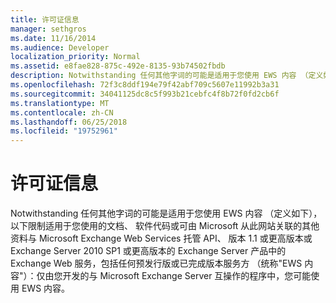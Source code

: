 ```yaml
---
title: 许可证信息
manager: sethgros
ms.date: 11/16/2014
ms.audience: Developer
localization_priority: Normal
ms.assetid: e8fae828-875c-492e-8135-93b74502fbdb
description: Notwithstanding 任何其他字词的可能是适用于您使用 EWS 内容 （定义如下），以下限制适用于您使用的文档、 软件代码或可由 Microsoft 从此网站关联的其他资料与 Microsoft Exchange Web Services 托管 API、 版本 1.1 或更高版本或 Exchange Server 2010 SP1 或更高版本的 Exchange Server 产品中的 Exchange Web 服务，包括任何预发行版或已完成版本服务方 （统称 EWS 内容）： 您可能由您开发的与 Microsoft Exchange Server 互操作的程序中仅使用 EWS 内容。
ms.openlocfilehash: 72f3c8ddf194e79f42abf709c5607e11992b3a31
ms.sourcegitcommit: 34041125dc8c5f993b21cebfc4f8b72f0fd2cb6f
ms.translationtype: MT
ms.contentlocale: zh-CN
ms.lasthandoff: 06/25/2018
ms.locfileid: "19752961"
---
```

# <a name="license-information"></a>许可证信息

Notwithstanding 任何其他字词的可能是适用于您使用 EWS 内容 （定义如下），以下限制适用于您使用的文档、 软件代码或可由 Microsoft 从此网站关联的其他资料与 Microsoft Exchange Web Services 托管 API、 版本 1.1 或更高版本或 Exchange Server 2010 SP1 或更高版本的 Exchange Server 产品中的 Exchange Web 服务，包括任何预发行版或已完成版本服务方 （统称"EWS 内容"）：仅由您开发的与 Microsoft Exchange Server 互操作的程序中，您可能使用 EWS 内容。
  

